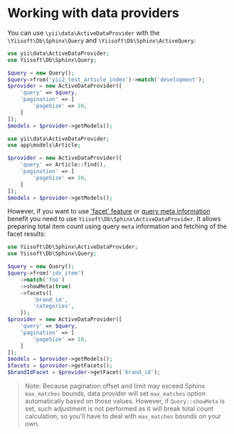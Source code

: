 # Working with data providers

You can use `\yii\data\ActiveDataProvider` with the `\Yiisoft\Db\Sphinx\Query` and `\Yiisoft\Db\Sphinx\ActiveQuery`:

```php
use yii\data\ActiveDataProvider;
use Yiisoft\Db\Sphinx\Query;

$query = new Query();
$query->from('yii2_test_article_index')->match('development');
$provider = new ActiveDataProvider([
    'query' => $query,
    'pagination' => [
        'pageSize' => 10,
    ]
]);
$models = $provider->getModels();
```

```php
use yii\data\ActiveDataProvider;
use app\models\Article;

$provider = new ActiveDataProvider([
    'query' => Article::find(),
    'pagination' => [
        'pageSize' => 10,
    ]
]);
$models = $provider->getModels();
```

However, if you want to use ['facet' feature](usage-facets.md) or [query meta information](usage-meta.md) benefit
you need to use `Yiisoft\Db\Sphinx\ActiveDataProvider`. It allows preparing total item count using query `meta` information
and fetching of the facet results:

```php
use Yiisoft\Db\Sphinx\ActiveDataProvider;
use Yiisoft\Db\Sphinx\Query;

$query = new Query();
$query->from('idx_item')
    ->match('foo')
    ->showMeta(true)
    ->facets([
        'brand_id',
        'categories',
    ]);
$provider = new ActiveDataProvider([
    'query' => $query,
    'pagination' => [
        'pageSize' => 10,
    ]
]);
$models = $provider->getModels();
$facets = $provider->getFacets();
$brandIdFacet = $provider->getFacet('brand_id');
```

> Note: Because pagination offset and limit may exceed Sphinx `max_matches` bounds, data provider will set `max_matches`
  option automatically based on those values. However, if `Query::showMeta` is set, such adjustment is not performed
  as it will break total count calculation, so you'll have to deal with `max_matches` bounds on your own.
